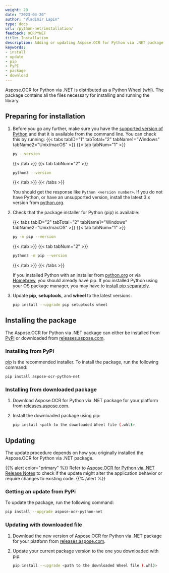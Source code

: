 ```yaml
---
weight: 20
date: "2023-04-20"
author: "Vladimir Lapin"
type: docs
url: /python-net/installation/
feedback: OCRPYNET
title: Installation
description: Adding or updating Aspose.OCR for Python via .NET package in your project.
keywords:
- install
- update
- pip
- PyPI
- package
- download
---
```


Aspose.OCR for Python via .NET is distributed as a Python Wheel (whl). The package contains all the files necessary for installing and running the library.

## Preparing for installation

1. Before you go any further, make sure you have the [supported version of Python](/ocr/python-net/system-requirements/) and that it is available from the command line. You can check this by running:
   {{< tabs tabID="1" tabTotal="2" tabName1="Windows" tabName2="Unix/macOS" >}}
   {{< tab tabNum="1" >}}
   ```bash
   py --version
   ```
   {{< /tab >}}
   {{< tab tabNum="2" >}}
   ```bash
   python3 --version
   ```
   {{< /tab >}}
   {{< /tabs >}}

   You should get the response like `Python <version number>`. If you do not have Python, or have an unsupported version, install the latest 3.x version from [python.org](https://www.python.org/).

2. Check that the package installer for Python (pip) is available:

   {{< tabs tabID="2" tabTotal="2" tabName1="Windows" tabName2="Unix/macOS" >}}
   {{< tab tabNum="1" >}}
   ```bash
   py -m pip --version
   ```
   {{< /tab >}}
   {{< tab tabNum="2" >}}
   ```bash
   python3 -m pip --version
   ```
   {{< /tab >}}
   {{< /tabs >}}

   If you installed Python with an installer from [python.org](https://www.python.org/) or via [Homebrew](https://brew.sh/), you should already have pip. If you installed Python using your OS package manager, you may have to [install pip separately](https://packaging.python.org/en/latest/guides/installing-using-linux-tools/).

3. Update **pip**, **setuptools**, and **wheel** to the latest versions:

   ```bash
   pip install --upgrade pip setuptools wheel
   ```

## Installing the package

The Aspose.OCR for Python via .NET package can either be installed from [PyPi](https://pypi.org/project/aspose-ocr-python-net/) or downloaded from [releases.aspose.com](https://releases.aspose.com/ocr/python-net/).

### Installing from PyPi

[pip](https://packaging.python.org/en/latest/key_projects/#pip) is the recommended installer. To install the package, run the following command:

```bash
pip install aspose-ocr-python-net
```

### Installing from downloaded package

1. Download Aspose.OCR for Python via .NET package for your platform from [releases.aspose.com](https://releases.aspose.com/ocr/python-net/).
2. Install the downloaded package using pip:

   ```bash
   pip install <path to the downloaded Wheel file (.whl)>
   ```

## Updating

The update procedure depends on how you originally installed the Aspose.OCR for Python via .NET package.

{{% alert color="primary" %}}
Refer to [Aspose.OCR for Python via .NET Release Notes](/ocr/python-net/release-notes/) to check if the update might alter the application behavior or require changes to existing code.
{{% /alert %}}

### Getting an update from PyPi

To update the package, run the following command:

```bash
pip install --upgrade aspose-ocr-python-net
```

### Updating with downloaded file

1. Download the new version of Aspose.OCR for Python via .NET package for your platform from [releases.aspose.com](https://releases.aspose.com/ocr/python-net/).
2. Update your current package version to the one you downloaded with pip:

   ```bash
   pip install --upgrade <path to the downloaded Wheel file (.whl)>
   ```
